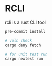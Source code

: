 # RCLI

rcli is a rust CLI tool

```sh
pre-commit install

# vuln check
cargo deny fetch

# for unit test run
cargo nextest run
```
